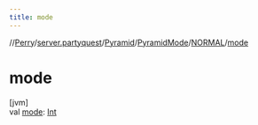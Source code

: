 ```yaml
---
title: mode
---
```

//[Perry](../../../../../index.html)/[server.partyquest](../../../index.html)/[Pyramid](../../index.html)/[PyramidMode](../index.html)/[NORMAL](index.html)/[mode](mode.html)



# mode



[jvm]\
val [mode](mode.html): [Int](https://kotlinlang.org/api/latest/jvm/stdlib/kotlin/-int/index.html)




